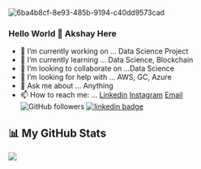 ![6ba4b8cf-8e93-485b-9194-c40dd9573cad](https://user-images.githubusercontent.com/38922535/148645666-6fefcdf8-1ef7-440e-a355-2502cc9eac3d.jpg)

### Hello World 👋  Akshay Here
- 🔭 I’m currently working on ... Data Science Project
- 🌱 I’m currently learning ... Data Science, Blockchain
- 👯 I’m looking to collaborate on ...Data Science
- 🤔 I’m looking for help with ... AWS, GC, Azure
- 💬 Ask me about ... Anything
- 📫 How to reach me: ... [Linkedin](https://www.linkedin.com/in/akshay-gavai-9ba340156/) [Instagram](https://www.instagram.com/akki_gavai/) [Email](Mailto:akshaygavai95@gmail.com
)   
![GitHub followers](https://img.shields.io/github/followers/AkshayGavai?color=9cf&style=for-the-badge)
[![linkedin badge](https://img.shields.io/badge/Akshay-Connect-9cf?style=for-the-badge&logo=linkedin)](https://www.linkedin.com/in/akshay-gavai-9ba340156/)

## 📊 My GitHub Stats

<a href="https://github.com/AkshayGavai">
  <img align="center" src="https://github-readme-stats.vercel.app/api?username=AkshayGavai&hide=prs,issues,contribs&count_private=true&show_icons=true&theme=dracula&border_radius=10&locale=en" />
</a>  
